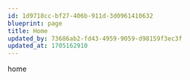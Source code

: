 ```yaml
---
id: 1d9718cc-bf27-406b-911d-3d0961410632
blueprint: page
title: Home
updated_by: 73686ab2-fd43-4959-9059-d98159f3ec3f
updated_at: 1705162910
---
```

home